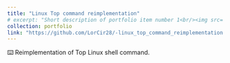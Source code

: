 ```yaml
---
title: "Linux Top command reimplementation"
# excerpt: "Short description of portfolio item number 1<br/><img src='/images/500x300.png'>"
collection: portfolio
link: "https://github.com/LorCir28/-linux_top_command_reimplementation.git"
---
```


⌨️ Reimplementation of Top Linux shell command.